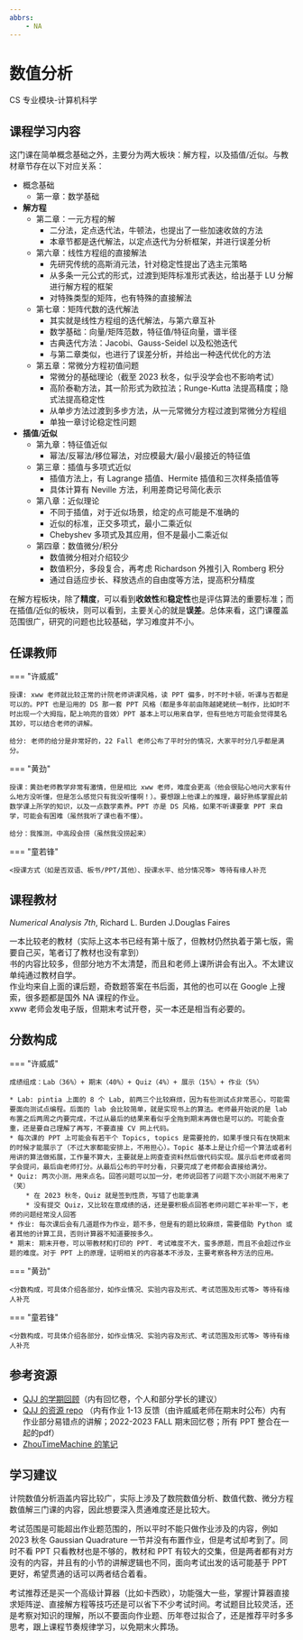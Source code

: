 ```yaml
---
abbrs:
    - NA
---
```


# 数值分析
<div class="badges">
<span class="badge cs-badge">CS 专业模块-计算机科学</span>
</div>

## 课程学习内容

这门课在简单概念基础之外，主要分为两大板块：解方程，以及插值/近似。与教材章节存在以下对应关系：

- 概念基础
    - 第一章：数学基础
- **解方程**
    - 第二章：一元方程的解
        - 二分法，定点迭代法，牛顿法，也提出了一些加速收敛的方法
        - 本章节都是迭代解法，以定点迭代为分析框架，并进行误差分析
    - 第六章：线性方程组的直接解法
        - 先研究传统的高斯消元法，针对稳定性提出了选主元策略
        - 从多条一元公式的形式，过渡到矩阵标准形式表达，给出基于 LU 分解进行解方程的框架
        - 对特殊类型的矩阵，也有特殊的直接解法
    - 第七章：矩阵代数的迭代解法
        - 其实就是线性方程组的迭代解法，与第六章互补
        - 数学基础：向量/矩阵范数，特征值/特征向量，谱半径
        - 古典迭代方法：Jacobi、Gauss-Seidel 以及松弛迭代
        - 与第二章类似，也进行了误差分析，并给出一种迭代优化的方法
    - 第五章：常微分方程初值问题
        - 常微分的基础理论（截至 2023 秋冬，似乎没学会也不影响考试）
        - 高阶泰勒方法，其一阶形式为欧拉法；Runge-Kutta 法提高精度；隐式法提高稳定性
        - 从单步方法过渡到多步方法，从一元常微分方程过渡到常微分方程组
        - 单独一章讨论稳定性问题
- **插值**/**近似**
    - 第九章：特征值近似
        - 幂法/反幂法/移位幂法，对应模最大/最小/最接近的特征值
    - 第三章：插值与多项式近似
        - 插值方法上，有 Lagrange 插值、Hermite 插值和三次样条插值等
        - 具体计算有 Neville 方法，利用差商记号简化表示
    - 第八章：近似理论
        - 不同于插值，对于近似场景，给定的点可能是不准确的
        - 近似的标准，正交多项式，最小二乘近似
        - Chebyshev 多项式及其应用，但不是最小二乘近似
    - 第四章：数值微分/积分
        - 数值微分相对介绍较少
        - 数值积分，多段复合，再考虑 Richardson 外推引入 Romberg 积分
        - 通过自适应步长、释放选点的自由度等方法，提高积分精度

在解方程板块，除了**精度**，可以看到**收敛性**和**稳定性**也是评估算法的重要标准；而在插值/近似的板块，则可以看到，主要关心的就是**误差**。总体来看，这门课覆盖范围很广，研究的问题也比较基础，学习难度并不小。

## 任课教师

=== "许威威"

    授课: xww 老师就比较正常的计院老师讲课风格，读 PPT 偏多，时不时卡顿，听课与否都是可以的。PPT 也是沿用的 DS 那一套 PPT 风格（都是多年前由陈越姥姥统一制作，比如时不时出现一个大拇指，配上响亮的音效）PPT 基本上可以用来自学，但有些地方可能会觉得莫名其妙，可以结合老师的讲解。

    给分: 老师的给分是非常好的，22 Fall 老师公布了平时分的情况，大家平时分几乎都是满分。

=== "黄劲" 

    授课：黄劲老师教学非常有激情，但是相比 xww 老师，难度会更高（他会很贴心地问大家有什么地方没听懂，但是怎么感觉只有我没听懂啊！）。要想跟上他课上的推理，最好熟练掌握此前数学课上所学的知识，以及一点数学素养。PPT 亦是 DS 风格，如果不听课要拿 PPT 来自学，可能会有困难（虽然我听了课也看不懂）。
    
    给分：我推测，中高段会捞（虽然我没捞起来）

=== "童若锋"

    <授课方式（如是否双语、板书/PPT/其他）、授课水平、给分情况等> 等待有缘人补充


## 课程教材

*Numerical Analysis 7th*, Richard L. Burden J.Douglas Faires

一本比较老的教材（实际上这本书已经有第十版了，但教材仍然执着于第七版，需要自己买，笔者订了教材也没有拿到）     
书的内容比较多，但部分地方不太清楚，而且和老师上课所讲会有出入。不太建议单纯通过教材自学。    
作业均来自上面的课后题，奇数题答案在书后面，其他的也可以在 Google 上搜索，很多题都是国外 NA 课程的作业。    
xww 老师会发电子版，但期末考试开卷，买一本还是相当有必要的。 

## 分数构成

=== "许威威"

    成绩组成：Lab（36%）+ 期末（40%）+ Quiz（4%）+ 展示（15%）+ 作业（5%）

    * Lab: pintia 上面的 8 个 Lab, 前两三个比较麻烦，因为有些测试点非常恶心，可能需要面向测试点编程。后面的 lab 会比较简单，就是实现书上的算法。老师最开始说的是 lab 布置之后两周之内要完成，不过从最后的结果来看似乎全拖到期末再做也是可以的。可能会查重，还是要自己理解了再写，不要直接 CV 网上代码。
    * 每次课的 PPT 上可能会有若干个 Topics, topics 是需要抢的，如果手慢只有在快期末的时候才能展示了（不过大家都能安排上，不用担心）。Topic 基本上是让介绍一个算法或者利用讲的算法做拓展，工作量不算大，主要就是上网查查资料然后做代码实现。展示后老师或者同学会提问，最后由老师打分。从最后公布的平时分看，只要完成了老师都会直接给满分。
    * Quiz: 两次小测，用来点名。回答问题可以加一分，老师说回答了问题下次小测就不用来了（笑）
        * 在 2023 秋冬，Quiz 就是签到性质，写错了也能拿满
        * 没有提交 Quiz，又比较在意成绩的话，还是要积极点回答老师问题亡羊补牢一下，老师的问题经常没人回答
    * 作业: 每次课后会有几道题作为作业，题不多，但是有的题比较麻烦，需要借助 Python 或者其他的计算工具，否则计算器不知道要按多久。
    * 期末: 期末开卷，可以带教材和打印的 PPT. 考试难度不大，蛮多原题，而且不会超过作业题的难度。对于 PPT 上的原理，证明相关的内容基本不涉及，主要考察各种方法的应用。

=== "黄劲" 

    <分数构成，可具体介绍各部分，如作业情况、实验内容及形式、考试范围及形式等> 等待有缘人补充

=== "童若锋"

    <分数构成，可具体介绍各部分，如作业情况、实验内容及形式、考试范围及形式等> 等待有缘人补充


## 参考资源

- [QJJ 的学期回顾](https://www.cc98.org/topic/5511167)（内有回忆卷，个人和部分学长的建议）
- [QJJ 的资源 repo](https://github.com/HobbitQia/ZJU-Courses-Resources/tree/master/%E6%95%B0%E5%80%BC%E5%88%86%E6%9E%90(NA)) （内有作业 1-13 反馈（由许威威老师在期末时公布）内有作业部分易错点的讲解；2022-2023 FALL 期末回忆卷；所有 PPT 整合在一起的pdf）
- [ZhouTimeMachine 的笔记](https://zhoutimemachine.github.io/note/courses/numerical/analysis/)


## 学习建议

计院数值分析涵盖内容比较广，实际上涉及了数院数值分析、数值代数、微分方程数值解三门课的内容，因此想要深入贯通难度还是比较大。

考试范围是可能超出作业题范围的，所以平时不能只做作业涉及的内容，例如 2023 秋冬 Gaussian Quadrature 一节并没有布置作业，但是考试却考到了。同时不看 PPT 只看教材也是不够的，教材和 PPT 有较大的交集，但是两者都有对方没有的内容，并且有的小节的讲解逻辑也不同，面向考试出发的话可能基于 PPT 更好，希望贯通的话可以两者结合着看。

考试推荐还是买一个高级计算器（比如卡西欧），功能强大一些，掌握计算器直接求矩阵逆、直接解方程等技巧还是可以省下不少考试时间。考试题目比较灵活，还是考察对知识的理解，所以不要面向作业题、历年卷过拟合了，还是推荐平时多多思考，跟上课程节奏规律学习，以免期末火葬场。